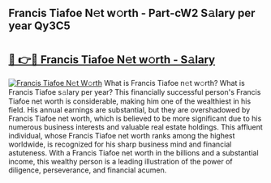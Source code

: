 ## Francis Tiafoe N𝚎t w𝚘rth - Part-cW2 S𝚊lary per year Qy3C5

# <h2><a href="http://gc0rad.nevu.top/?p=Francis+Tiafoe">🔗 👉🔴 Francis Tiafoe N𝚎t w𝚘rth - S𝚊lary</a></h2>

[![Francis Tiafoe N𝚎t W𝚘rth](https://i.imgur.com/Oavwk0R.jpeg)](http://gc0rad.nevu.top/?p=Francis+Tiafoe)
What is Francis Tiafoe n𝚎t w𝚘rth? What is Francis Tiafoe s𝚊lary per year?
This financially successful person's Francis Tiafoe net worth is considerable, making him one of the wealthiest in his field. His annual earnings are substantial, but they are overshadowed by Francis Tiafoe net worth, which is believed to be more significant due to his numerous business interests and valuable real estate holdings. This affluent individual, whose Francis Tiafoe net worth ranks among the highest worldwide, is recognized for his sharp business mind and financial astuteness. With a Francis Tiafoe net worth in the billions and a substantial income, this wealthy person is a leading illustration of the power of diligence, perseverance, and financial acumen.
